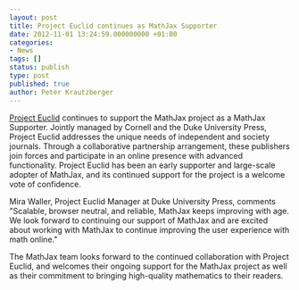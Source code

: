 ```yaml
---
layout: post
title: Project Euclid continues as MathJax Supporter
date: 2012-11-01 13:24:59.000000000 +01:00
categories:
- News
tags: []
status: publish
type: post
published: true
author: Peter Krautzberger
---
```


[Project Euclid](http://projecteuclid.org) continues to support the MathJax project as a MathJax Supporter. Jointly managed by Cornell and the Duke University Press, Project Euclid addresses the unique needs of independent and society journals. Through a collaborative partnership arrangement, these publishers join forces and participate in an online presence with advanced functionality. Project Euclid has been an early supporter and large-scale adopter of MathJax, and its continued support for the project is a welcome vote of confidence.

Mira Waller, Project Euclid Manager at Duke University Press, comments "Scalable, browser neutral, and reliable, MathJax keeps improving with age.  We look forward to continuing our support of MathJax and are excited about working with MathJax to continue improving the user experience with math online."

The MathJax team looks forward to the continued collaboration with Project Euclid, and welcomes their ongoing support for the MathJax project as well as their commitment to bringing high-quality mathematics to their readers.